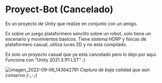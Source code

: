 # Proyect-Bot (Cancelado)
Es un proyecto de Unity que realize en conjunto con un amigo.

Es sobre un juego plataformero sencillo sobre un robot, solo tiene un escenario y movimientos basicos.
Tiene sistema HDRP y fisicas de plataformero casual, utiliza luces 2D y no esta compilado.

Es solo un proyecto casual que ya esta cancelado pero lo dejo por aquí. Funciona con "Unity 2021.3.1f1 LST"
:)

![imagen_2022-09-06_143642791](https://user-images.githubusercontent.com/44759176/188733200-b843434c-253d-438f-8a05-e0193ed7de1d.png)
 <i>Captura de baja calidad que aún conservo (-_-;)<i>
